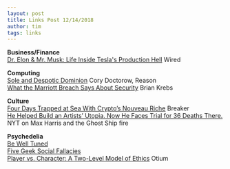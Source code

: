 ```yaml
---
layout: post
title: Links Post 12/14/2018
author: tim
tags: links
---
```


**Business/Finance**  
[Dr. Elon & Mr. Musk: Life Inside Tesla's Production Hell](https://www.wired.com/story/elon-musk-tesla-life-inside-gigafactory/) Wired  

**Computing**  
[Sole and Despotic Dominion](https://reason.com/archives/2018/11/17/sole-and-despotic-dominion) Cory Doctorow, Reason     
[What the Marriott Breach Says About Security](https://krebsonsecurity.com/2018/12/what-the-marriott-breach-says-about-security/) Brian Krebs  

**Culture**  
[Four Days Trapped at Sea With Crypto’s Nouveau Riche](https://breakermag.com/trapped-at-sea-with-cryptos-nouveau-riche/) Breaker   
[He Helped Build an Artists’ Utopia. Now He Faces Trial for 36 Deaths There.](https://www.nytimes.com/2018/12/12/magazine/oakland-warehouse-fire-ghost-ship.html) NYT on Max Harris and the Ghost Ship fire   

**Psychedelia**  
[Be Well Tuned](http://bewelltuned.com/)  
[Five Geek Social Fallacies](http://www.plausiblydeniable.com/opinion/gsf.html)    
[Player vs. Character: A Two-Level Model of Ethics](https://srconstantin.wordpress.com/2018/12/14/player-vs-character-a-two-level-model-of-ethics/) Otium  
